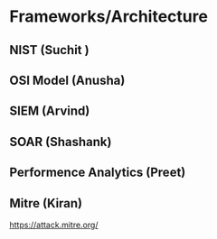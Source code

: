 # Frameworks/Architecture

## NIST (Suchit )

## OSI Model (Anusha)

## SIEM (Arvind)

## SOAR (Shashank)

## Performence Analytics (Preet)

## Mitre (Kiran)

https://attack.mitre.org/


